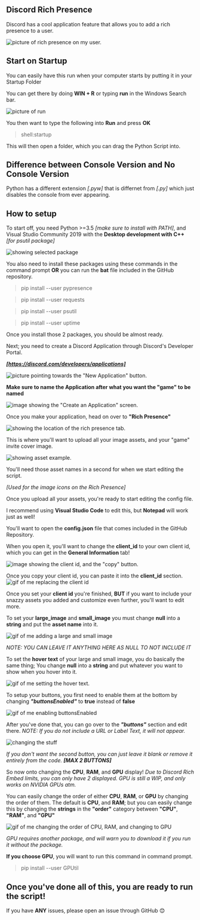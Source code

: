 

## Discord Rich Presence

  

Discord has a cool application feature that allows you to add a rich presence to a user.

  

![picture of rich presence on my user.](https://i.imgur.com/cxfcTBX.png)

  

## Start on Startup

  

You can easily have this run when your computer starts by putting it in your Startup Folder

  

You can get there by doing **WIN + R** or typing **run** in the Windows Search bar.

  

![picture of run](https://i.imgur.com/WYecEkf.png)

  

You then want to type the following into **Run** and press **OK**

  

> shell:startup

  

This will then open a folder, which you can drag the Python Script into.

  
  

## Difference between Console Version and No Console Version

  

Python has a different extension *[.pyw]* that is differnet from *[.py]* which just disables the console from ever appearing.

  

## How to setup

  

To start off, you need Python >=3.5 *[make sure to install with PATH]*, and Visual Studio Community 2019 with the **Desktop development with C++**  *[for psutil package]*

  

![showing selected package](https://cdn.discordapp.com/attachments/738968109288914976/775828681674719232/unknown.png)

  

You also need to install these packages using these commands in the command prompt **OR** you can run the **bat** file included in the GitHub repository.

  

> pip install --user pypresence


> pip install --user requests


> pip install --user psutil

  

> pip install --user uptime

  

Once you install those 2 packages, you should be almost ready.

  

Next; you need to create a Discord Application through Discord's Developer Portal.

***[https://discord.com/developers/applications]***

  

![picture pointing towards the "New Application" button.](https://i.imgur.com/X7pE5BB.png)

  

**Make sure to name the Application after what you want the "game" to be named**

  

![image showing the "Create an Application" screen.](https://i.imgur.com/4OXlJVw.png)

  

Once you make your application, head on over to **"Rich Presence"**

  

![showing the location of the rich presence tab.](https://i.imgur.com/F9pxRlb.png)

  

This is where you'll want to upload all your image assets, and your "game" invite cover image.

  

![showing asset example.](https://i.imgur.com/g1BVyLI.png)

  

You'll need those asset names in a second for when we start editing the script.

*[Used for the image icons on the Rich Presence]*

  

Once you upload all your assets, you're ready to start editing the config file.

I recommend using **Visual Studio Code** to edit this, but **Notepad** will work just as well!

You'll want to open the **config.json** file that comes included in the GitHub Repository.  

When you open it, you'll want to change the **client_id** to your own client id, which you can get in the **General Information** tab!

  

![image showing the client id, and the "copy" button.](https://i.imgur.com/skaaw60.png)

Once you copy your client id, you can paste it into the  **client_id** section.
![gif of me replacing the client id](https://i.imgur.com/nTflHYL.gif)  

Once you set your **client id** you're finished, **BUT** if you want to include your snazzy assets you added and customize even further, you'll want to edit more.

To set your **large_image** and **small_image** you must change **null** into a **string** and put the **asset name** into it.

![gif of me adding a large and small image](https://i.imgur.com/Tnicg8q.gif)

*NOTE: YOU CAN LEAVE IT ANYTHING HERE AS NULL TO NOT INCLUDE IT*

To set the **hover text** of your large and small image, you do basically the same thing; You change **null** into a **string** and put whatever you want to show when you hover into it.

![gif of me setting the hover text.](https://i.imgur.com/Xhpwa82.gif)

To setup your buttons, you first need to enable them at the bottom by changing ***"buttonsEnabled"*** to **true** instead of **false**

![gif of me enabling buttonsEnabled](https://imgur.com/ycjsbxV.gif)

After you've done that, you can go over to the ***"buttons"*** section and edit there.
*NOTE: If you do not include a URL or Label Text, it will not appear.*

![changing the stuff](https://imgur.com/j89aOLu.gif)

*If you don't want the second button, you can just leave it blank or remove it entirely from the code.*
***[MAX 2 BUTTONS]***


So now onto changing the **CPU**, **RAM**, and **GPU** display!
*Due to Discord Rich Embed limits, you can only have 2 displayed.*
*GPU is still a WIP, and only works on NVIDIA GPUs atm.*

You can easily change the order of either **CPU**, **RAM**, or **GPU** by changing the order of them.
The default is **CPU**, and **RAM**; but you can easily change this by changing the **strings** in the **"order"** category between **"CPU"**, **"RAM"**, and **"GPU"**

![gif of me changing the order of CPU, RAM, and changing to GPU](https://i.imgur.com/fD2j62Z.gif)

*GPU requires another package, and will warn you to download it if you run it without the package.*

**If you choose GPU**, you will want to run this command in command prompt.

> pip install --user GPUtil

## Once you've done all of this, you are ready to run the script!

 

If you have **ANY** issues, please open an issue through GitHub 😊
